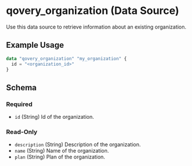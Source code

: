 # qovery_organization (Data Source)

Use this data source to retrieve information about an existing organization.
## Example Usage
```terraform
data "qovery_organization" "my_organization" {
  id = "<organization_id>"
}
```

<!-- schema generated by tfplugindocs -->
## Schema

### Required

- `id` (String) Id of the organization.

### Read-Only

- `description` (String) Description of the organization.
- `name` (String) Name of the organization.
- `plan` (String) Plan of the organization.

